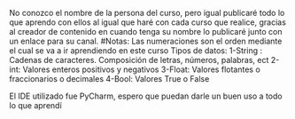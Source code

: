 No conozco el nombre de la persona del curso, pero igual publicaré todo lo que aprendo con ellos al igual que haré con 
cada curso que realice, gracias al creador de contenido en cuando tenga su nombre lo publicaré junto con un enlace para 
su canal.
#Notas: Las numeraciones son el orden mediante el cual se va a ir aprendiendo en este curso
Tipos de datos:
1-String : Cadenas de caracteres. Composición de letras, números, palabras, ect
2-int: Valores enteros positivos y negativos
3-Float: Valores flotantes o fraccionarios o decimales
4-Bool: Valores True o False

El IDE utilizado fue PyCharm, espero que puedan darle un buen uso a todo lo que aprendí